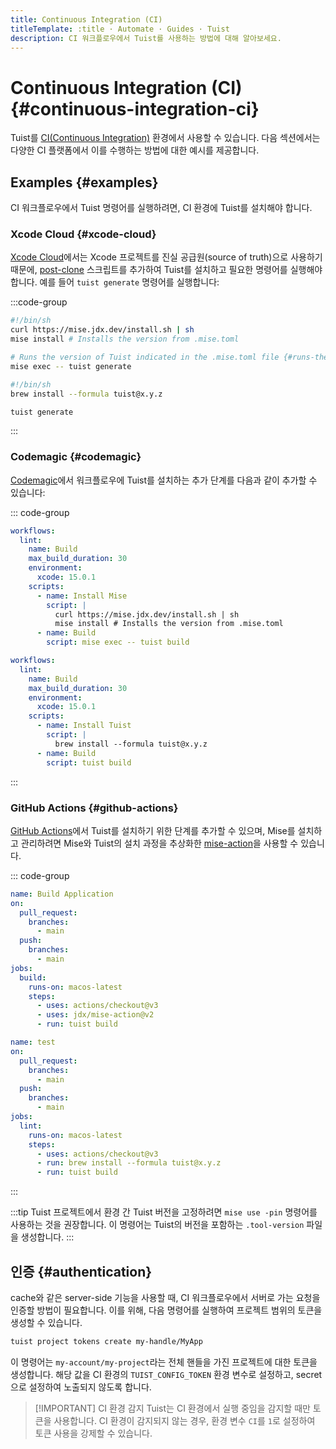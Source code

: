 ```yaml
---
title: Continuous Integration (CI)
titleTemplate: :title · Automate · Guides · Tuist
description: CI 워크플로우에서 Tuist를 사용하는 방법에 대해 알아보세요.
---
```


# Continuous Integration (CI) {#continuous-integration-ci}

Tuist를 [CI(Continuous Integration)](https://en.wikipedia.org/wiki/Continuous_integration) 환경에서 사용할 수 있습니다. 다음 섹션에서는 다양한 CI 플랫폼에서 이를 수행하는 방법에 대한 예시를 제공합니다.

## Examples {#examples}

CI 워크플로우에서 Tuist 명령어를 실행하려면, CI 환경에 Tuist를 설치해야 합니다.

### Xcode Cloud {#xcode-cloud}

[Xcode Cloud](https://developer.apple.com/xcode-cloud/)에서는 Xcode 프로젝트를 진실 공급원(source of truth)으로 사용하기 때문에, [post-clone](https://developer.apple.com/documentation/xcode/writing-custom-build-scripts#Create-a-custom-build-script) 스크립트를 추가하여 Tuist를 설치하고 필요한 명령어를 실행해야 합니다. 예를 들어 `tuist generate` 명령어를 실행합니다:

:::code-group

```bash [Mise]
#!/bin/sh
curl https://mise.jdx.dev/install.sh | sh
mise install # Installs the version from .mise.toml

# Runs the version of Tuist indicated in the .mise.toml file {#runs-the-version-of-tuist-indicated-in-the-misetoml-file}
mise exec -- tuist generate
```

```bash [Homebrew]
#!/bin/sh
brew install --formula tuist@x.y.z

tuist generate
```

:::

### Codemagic {#codemagic}

[Codemagic](https://codemagic.io)에서 워크플로우에 Tuist를 설치하는 추가 단계를 다음과 같이 추가할 수 있습니다:

::: code-group

```yaml [Mise]
workflows:
  lint:
    name: Build
    max_build_duration: 30
    environment:
      xcode: 15.0.1
    scripts:
      - name: Install Mise
        script: |
          curl https://mise.jdx.dev/install.sh | sh
          mise install # Installs the version from .mise.toml
      - name: Build
        script: mise exec -- tuist build
```

```yaml [Homebrew]
workflows:
  lint:
    name: Build
    max_build_duration: 30
    environment:
      xcode: 15.0.1
    scripts:
      - name: Install Tuist
        script: |
          brew install --formula tuist@x.y.z
      - name: Build
        script: tuist build
```

:::

### GitHub Actions {#github-actions}

[GitHub Actions](https://docs.github.com/en/actions)에서 Tuist를 설치하기 위한 단계를 추가할 수 있으며, Mise를 설치하고 관리하려면 Mise와 Tuist의 설치 과정을 추상화한 [mise-action](https://github.com/jdx/mise-action)을 사용할 수 있습니다.

::: code-group

```yaml [Mise]
name: Build Application
on:
  pull_request:
    branches:
      - main
  push:
    branches:
      - main
jobs:
  build:
    runs-on: macos-latest
    steps:
      - uses: actions/checkout@v3
      - uses: jdx/mise-action@v2
      - run: tuist build
```

```yaml [Homebrew]
name: test
on:
  pull_request:
    branches:
      - main
  push:
    branches:
      - main
jobs:
  lint:
    runs-on: macos-latest
    steps:
      - uses: actions/checkout@v3
      - run: brew install --formula tuist@x.y.z
      - run: tuist build
```

:::

:::tip
Tuist 프로젝트에서 환경 간 Tuist 버전을 고정하려면 `mise use -pin` 명령어를 사용하는 것을 권장합니다. 이 명령어는 Tuist의 버전을 포함하는 `.tool-version` 파일을 생성합니다.
:::

## 인증 {#authentication}

<LocalizedLink href="/guides/develop/build/cache">cache</LocalizedLink>와 같은 server-side 기능을 사용할 때, CI 워크플로우에서 서버로 가는 요청을 인증할 방법이 필요합니다. 이를 위해, 다음 명령어를 실행하여 프로젝트 범위의 토큰을 생성할 수 있습니다.

```bash
tuist project tokens create my-handle/MyApp
```

이 명령어는 `my-account/my-project`라는 전체 핸들을 가진 프로젝트에 대한 토큰을 생성합니다. 해당 값을 CI 환경의 `TUIST_CONFIG_TOKEN` 환경 변수로 설정하고, secret으로 설정하여 노출되지 않도록 합니다.

> [!IMPORTANT] CI 환경 감지
> Tuist는 CI 환경에서 실행 중임을 감지할 때만 토큰을 사용합니다. CI 환경이 감지되지 않는 경우, 환경 변수 `CI`를 `1`로 설정하여 토큰 사용을 강제할 수 있습니다.
